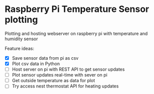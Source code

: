 # Raspberry Pi Temperature Sensor plotting

Plotting and hosting webserver on raspberry pi with temperature and humidity sensor

Feature ideas:
- [x] Save sensor data from pi as csv
- [X] Plot csv data in Python
- [ ] Host server on pi with REST API to get sensor updates
- [ ] Plot sensor updates real-time with sever on pi
- [ ] Get outside temperature as data for plot
- [ ] Try access nest thermostat API for heating updates